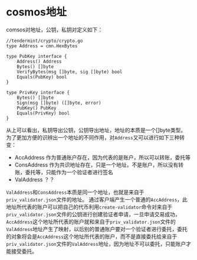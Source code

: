 # cosmos地址

comsos对地址，公钥，私钥对定义如下：
```
//tendermint/crypto/crypto.go
type Address = cmn.HexBytes

type PubKey interface {
	Address() Address
	Bytes() []byte
	VerifyBytes(msg []byte, sig []byte) bool
	Equals(PubKey) bool
}

type PrivKey interface {
	Bytes() []byte
	Sign(msg []byte) ([]byte, error)
	PubKey() PubKey
	Equals(PrivKey) bool
}
```
从上可以看出，私钥导出公钥，公钥导出地址，地址的本质是一个[]byte类型。
为了更加方便的识辨出一个地址的不同作用，对`Address`又可以进行如下三种转变：

* AccAddress 作为普通账户存在，因为代表的是账户，所以可以转账，委托等
* ConsAddress 作为共识地址存在，只是一个地址，不是账户，所以没有转账，委托等，只能作为一个验证者进行签名
* ValAddress ？？

`ValAddress`和`ConsAddress`本质是同一个地址，也就是来自于`priv_validator.json`文件的地址。
通过客户端产生一个普通的`AccAddress`，此地址所代表的账户可以把自己的代币利用`create-validator`命令对来自于`priv_validator.json`文件的公钥进行创建验证者申请，一旦申请交易成功，`AccAddress`这个地址所代表的账户就和来自于`priv_validator.json`文件的`ValAddress`地址产生了映射，以后别的普通账户要对一个验证者进行委托，委托的对象将会是`AccAddress`这个地址所代表的账户，而不是直接委托给来自于`priv_validator.json`文件的`ValAddress`地址，因为地址不可以委托，只能账户才能接受委托。




